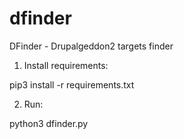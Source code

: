 # dfinder

DFinder - Drupalgeddon2 targets finder

1. Install requirements:

  pip3 install -r requirements.txt

2. Run:

  python3 dfinder.py
